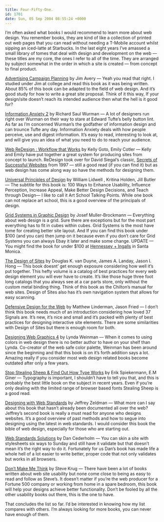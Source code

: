 ```yaml
---
title: Four-Fifty-One.
id: 1701
date: Sun, 05 Sep 2004 08:55:24 +0000
---
```


I’m often asked what books I would recommend to learn more about web design. You remember books, they are kind of like a collection of printed out web pages that you can read without needing a T-Mobile account whilst sipping an iced-latte at Starbucks. In the last eight years I’ve amassed a small library of tomes that deal with design and development on the web — these titles are my core, the ones I refer to all of the time. They are arranged by subject somewhat in the order in which a site is created — from concept to final product.  

[Advertising Campaign Planning](http://www.amazon.com/exec/obidos/ASIN/188722906X/ref=nosim/airbag-20) by Jim Avery — Yeah you read that right. I studied under Jim at college and read this book as it was being written. About 85% of this book can be adapted to the field of web design. And it’s good study for how to write a great site proposal. Think of it this way, If your design/site doesn’t reach its intended audience then what the hell is it good for?  

[Information Anxiety 2](http://www.amazon.com/exec/obidos/ASIN/0789724103/ref=nosim/airbag-20) by Richard Saul Wurman — A lot of designers run right over Wurman on their way to stare at Edward Tufte’s belly button lint. As far as I’m concerned Wurman’s the godfather of information design and can trounce Tufte any day. Information Anxiety deals with how people perceive, use and digest information. It’s easy to read, interesting to look at, and will give you an idea of what you need to do to reach your audience.  

[Web ReDesign : Workflow that Works](http://www.amazon.com/exec/obidos/ASIN/0735710627/ref=nosim/airbag-20) by Kelly Goto, Emily Cotler — Kelly and Emily have put together a great system for producing sites from concept to launch. ReDesign took over for David Siegal’s classic, [Secrets of Successful Websites](http://www.amazon.com/exec/obidos/ASIN/1568303823/ref=nosim/airbag-20) from 1997 — still a good read (if you can find it) but as web design has come along way so have the methods for designing them.  

[Universal Principles of Design](http://www.amazon.com/exec/obidos/ASIN/1592530079/ref=nosim/airbag-20) by William Lidwell , Kritina Holden, Jill Butler — The subtitle for this book is: 100 Ways to Enhance Usability, Influence Perception, Increase Appeal, Make Better Design Decisions, and Teach through Design— I like to call it Art School Talking Points. While one book can not replace art school, this is a good overview of the principals of design.  

[Grid Systems in Graphic Design]() by Josef Muller-Brockmann — Everything about web design is a grid. Sure there are exceptions but for the most part everything has to fit in cubes within cubes. Grid Systems is the most have tome for creating better site layout. And If you can find this book under $100 (and you can) then jump on it because even if you don’t care for Grid Systems you can always Ebay it later and make some change. <span class="caps">UPDATE</span> — You might find the book for under $100 at [Hennessey + Ingalls](http://www.hennesseyingalls.com/design/3721201450.htm) in Santa Monica.  

[The Design of Sites](http://www.amazon.com/exec/obidos/ASIN/020172149X/ref=nosim/airbag-20) by Douglas K. van Duyne, James A. Landay, Jason I. Hong — This book doesnt’ get enough exposure considering how well it’s put together. This hefty volume is a catalog of best practices for every web design element you will ever have to create. It’s like those huge three foot long catalogs that you always see at a car parts store, only without the custom metal binding thing. Think of this book as the Chilton’s manual for web sites. Design of Sites also has it’s own navigation system that allows for easy scanning.  

[Defensive Design for the Web](http://www.amazon.com/exec/obidos/ASIN/073571410X/ref=nosim/airbag-20) by Matthew Linderman, Jason Fried — I don’t think this book needs much of an introduction considering how loved 37 Signals are. It’s new, it’s nice and small and it’s packed with plenty of best practices for designing interactive site elements. There are some similarities with Design of Sites but there is enough room for both.  

[Designing Web Graphics 4](http://www.amazon.com/exec/obidos/ASIN/0735710791/ref=nosim/airbag-20) by Lynda Weinman — When it comes to using colors in web design there is no better author to have on your shelf than Lynda. Co-creator of the web safe color palette, Weinman has been around since the beginning and that this book is on it’s forth addition says a lot. Amazing really if you consider most web design related books become outdated after only a few years.  

[Stop Stealing Sheep & Find Out How Type Works](http://www.amazon.com/exec/obidos/ASIN/0201703394/ref=nosim/airbag-20) by Erik Spiekermann, E.M Giner — Typography is important, I shouldn’t have to tell you that, and this is probably the best little book on the subject in recent years. Even if you’re only dealing with the limited range of browser based fonts Stealing Sheep is a good read.  

[Designing with Web Standards](http://www.amazon.com/exec/obidos/ASIN/0735712018/ref=nosim/airbag-20) by Jeffrey Zeldman — What more can I say about this book that hasn’t already been documented all over the web? Jeffrey’s second book is really a must read for anyone who designs websites. It’s a good overview of past methods and how to segue into designing using the latest in web standards. I would consider this book the bible of web design, especially for those who are starting out.  

[Web Standards Solutions](http://www.amazon.com/exec/obidos/ASIN/1590593812/ref=nosim/airbag-20) by Dan Cederholm — You can skin a site with stylesheets six ways to Sunday and still have it validate but that doesn’t mean it’s the right way to do it. Fortunately for us Dan’s book has made life a whole hell of a lot easier to write better, proper code that not only validates but works in all browsers.  

[Don’t Make Me Think](http://www.amazon.com/exec/obidos/ASIN/0789723107/ref=nosim/airbag-20) by Steve Krug — There have been a lot of books written about web site usability but none come close to being as easy to read and follow as Steve’s. It doesn’t matter if you’re the web producer for a Fortune 500 company or working from home in a spare bedroom, this book will help your designs achieve better functionality. Don’t be fooled by all the other usability books out there, this is the one to have.  

That concludes the list so far. I’d be interested in knowing how my list compares with others. I’m always looking for more books, you can never have enough of them.





